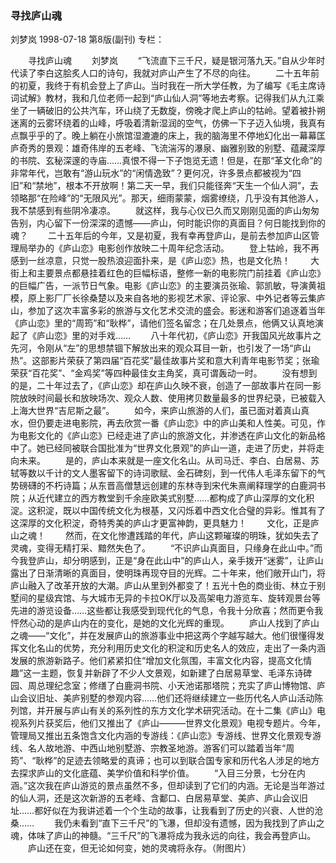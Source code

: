 ### 寻找庐山魂
刘梦岚
1998-07-18
第8版(副刊)
专栏：

　　寻找庐山魂
　　刘梦岚
　　“飞流直下三千尺，疑是银河落九天。”自从少年时代读了李白这脍炙人口的诗句，我就对庐山产生了不尽的向往。
　　二十五年前的初夏，我终于有机会登上了庐山。当时我在一所大学任教，为了编写《毛主席诗词试解》教材，我和几位老师一起到“庐山仙人洞”等地去考察。记得我们从九江乘坐了一辆破旧的公共汽车，环山绕了无数旋，傍晚才爬上庐山的牯岭。望着被扑朔迷离的云雾环绕着的山峰，呼吸着清新湿润的空气，仿佛一下子迈入仙境，我真有点飘乎乎的了。晚上躺在小旅馆湿漉漉的床上，我的脑海里不停地幻化出一幕幕匡庐奇秀的景观：雄奇伟岸的五老峰、飞流湍泻的瀑泉、幽雅别致的别墅、蕴藏深厚的书院、玄秘深邃的寺庙……真恨不得一下子饱览无遗！但是，在那“革文化命”的非常年代，岂敢有“游山玩水”的“闲情逸致”？更何况，许多景点都被视为“四旧”和“禁地”，根本不开放啊！第二天一早，我们只能径奔“天生一个仙人洞”，去领略那“在险峰”的“无限风光”。那天，细雨蒙蒙，烟雾缭绕，几乎没有其他游人，我不禁感到有些阴冷凄凉。
　　就这样，我与心仪已久而又刚刚见面的庐山匆匆告别，内心留下一份深深的遗憾——庐山，何时能识你的真面目？何日能找到你的魂？
　　二十五年后的今年，又是初夏，我有幸再登庐山，是前去参加庐山区管理局举办的《庐山恋》电影创作放映二十周年纪念活动。
　　登上牯岭，我不再感到一丝凉意，只觉一股热浪迎面扑来，是《庐山恋》热，也是文化热！
　　大街上和主要景点都悬挂着红色的巨幅标语，整修一新的电影院门前挂着《庐山恋》的巨幅广告，一派节日气象。电影《庐山恋》的主要演员张瑜、郭凯敏，导演黄祖模，原上影厂厂长徐桑楚以及来自各地的影视艺术家、评论家、中外记者等云集庐山，参加了这次丰富多彩的旅游与文化艺术交流的盛会。影迷和游客们追逐着当年《庐山恋》里的“周筠”和“耿桦”，请他们签名留念；在几处景点，他俩又认真地演起了《庐山恋》里的对手戏……
　　八十年代初，《庐山恋》开我国风光故事片之先河，令刚从“左”的思想禁锢下解放出来的观众耳目一新，也引发了一场“庐山热”。这部影片荣获了第四届“百花奖”最佳故事片奖和意大利青年电影节奖；张瑜荣获“百花奖”、“金鸡奖”等四种最佳女主角奖，真可谓轰动一时。
　　没有想到的是，二十年过去了，《庐山恋》却在庐山久映不衰，创造了一部故事片在同一影院放映时间最长和放映场次、观众人数、使用拷贝数量最多的世界纪录，已被载入上海大世界“吉尼斯之最”。
　　如今，来庐山旅游的人们，虽已面对着真山真水，但仍要走进电影院，再去欣赏一番《庐山恋》中的庐山美和人性美。可见，作为电影文化的《庐山恋》已经走进了庐山的旅游文化，并渗透在庐山文化的新品格中了。她已经同被联合国批准为“世界文化景观”的庐山一道，走进了历史，并将走向未来。
　　是的，庐山本来就是一座文化名山。从司马迁、李白、白居易、苏轼等数以千计的文人墨客留下的诗词歌赋、金石碑刻，到一代伟人毛泽东留下的气势磅礴的不朽诗篇；从东晋高僧慧远创建的东林寺到宋代朱熹阐释理学的白鹿洞书院；从近代建立的西方教堂到千余座欧美式别墅……都构成了庐山深厚的文化积淀。这积淀，既以中国传统文化为根基，又闪烁着中西文化合璧的异彩。惟其有了这深厚的文化积淀，奇特秀美的庐山才更富神韵，更具魅力！
　　文化，正是庐山之魂！
　　然而，在文化惨遭践踏的年代，庐山这颗璀璨的明珠，犹如失去了灵魂，变得无精打采、黯然失色了。
　　“不识庐山真面目，只缘身在此山中。”而今我登庐山，却分明感到，正是“身在此山中”的庐山人，亲手拨开“迷雾”，让庐山露出了日渐清晰的真面目，使明珠再现夺目的光辉。二十年来，他们敞开山门，将庐山融入了改革开放的大潮。庐山从里到外都变了！五光十色的商业街、林立于别墅间的星级宾馆、与大城市无异的卡拉OK厅以及高架电力游览车、旋转观景台等先进的游览设备……这些都让我感受到现代化的气息，令我十分欣喜；然而更令我怦然心动的是庐山内在的变化，是她的文化光辉的重现。
　　庐山人找到了庐山之魂——“文化”，并在发展庐山的旅游事业中把这两个字越写越大。他们很懂得发挥文化名山的优势，充分利用历史文化的积淀和历史名人的效应，走出了一条内涵发展的旅游新路子。他们紧紧扣住“增加文化氛围，丰富文化内容，提高文化情趣”这一主题，恢复并新辟了不少人文景观，如新建了白居易草堂、毛泽东诗碑园、周总理纪念室；修缮了白鹿洞书院、小天池诺那塔院；充实了庐山博物馆、庐山会议旧址、美庐别墅的参观内容……他们还将继续建立一些历代名人庐山活动陈列馆，并开展与庐山有关的系列性的东方文化学术研究活动。在十二集《庐山》电视系列片获奖后，他们又推出了《庐山———世界文化景观》电视专题片。今年，管理局又推出五条饱含文化内涵的专游线：《庐山恋》专游线、世界文化景观专游线、名人故地游、中西山地别墅游、宗教圣地游。游客们可以踏着当年“周筠”、“耿桦”的足迹去领略爱的真谛；也可以到联合国专家和历代名人涉足的地方去探求庐山的文化底蕴、美学价值和科学价值。
　　“入目三分景，七分在内涵。”这次我在庐山游览的景点虽然不多，但却读到了它们的内涵。无论是当年游过的仙人洞，还是这次新游的五老峰、含鄱口、白居易草堂、美庐、庐山会议旧址……都好似在为我讲述着一个个生动的故事，让我看到了历史的兴衰、人世的沧桑……
　　我仍未看到“直下三千尺”的飞瀑，但却没有遗憾，因为我找到了庐山之魂，体味了庐山的神髓。“三千尺”的飞瀑将成为我永远的向往，我会再登庐山。
　　庐山还在变，但无论如何变，她的灵魂将永存。（附图片）
